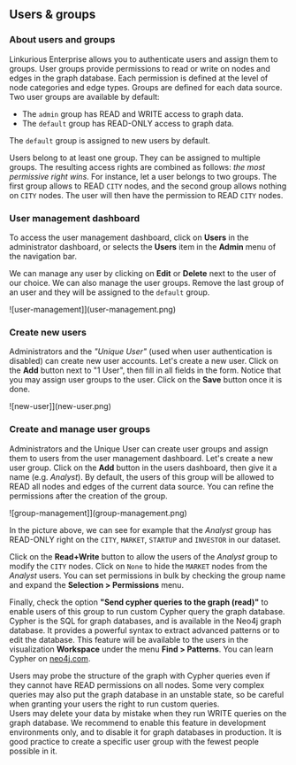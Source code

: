 ## Users & groups

### About users and groups

Linkurious Enterprise allows you to authenticate users and assign them to groups. User groups provide permissions to read or write on nodes and edges in the graph database. Each permission is defined at the level of node categories and edge types. Groups are defined for each data source. Two user groups are available by default:

*  The `admin` group has READ and WRITE access to graph data.
*  The `default` group has READ-ONLY access to graph data.

The `default` group is assigned to new users by default.

Users belong to at least one group. They can be assigned to multiple groups. The resulting access rights are combined as follows: *the most permissive right wins*. For instance, let a user belongs to two groups. The first group allows to READ `CITY` nodes, and the second group allows nothing on `CITY` nodes. The user will then have the permission to READ `CITY` nodes.

### User management dashboard

To access the user management dashboard, click on **Users** in the administrator dashboard, or selects the **Users** item in the **Admin** menu of the navigation bar. 

We can manage any user by clicking on **Edit** or **Delete** next to the user of our choice. We can also manage the user groups. Remove the last group of an user and they will be assigned to the `default` group.

![user-management]](user-management.png)

### Create new users

Administrators and the *"Unique User"* (used when user authentication is disabled) can create new user accounts. Let's create a new user. Click on the **Add** button next to "1 User", then fill in all fields in the form. Notice that you may assign user groups to the user. Click on the **Save** button once it is done.

![new-user]](new-user.png)

### Create and manage user groups

Administrators and the Unique User can create user groups and assign them to users from the user management dashboard. Let's create a new user group. Click on the **Add** button in the users dashboard, then give it a name (e.g. *Analyst*). By default, the users of this group will be allowed to READ all nodes and edges of the current data source. You can refine the permissions after the creation of the group.

![group-management]](group-management.png)

In the picture above, we can see for example that the *Analyst* group has READ-ONLY right on the `CITY`, `MARKET`, `STARTUP` and `INVESTOR` in our dataset.

Click on  the **Read+Write** button to allow the users of the *Analyst* group to modify the `CITY` nodes. Click on `None` to hide the `MARKET` nodes from the *Analyst* users. You can set permissions in bulk by checking the group name and expand the **Selection > Permissions** menu.

Finally, check the option **"Send cypher queries to the graph (read)"** to enable users of this group to run custom Cypher query the graph database. Cypher is the SQL for graph databases, and is available in the Neo4j graph database. It provides a powerful syntax to extract advanced patterns or to edit the database. This feature will be available to the users in the visualization **Workspace** under the menu **Find > Patterns**. You can learn Cypher on [neo4j.com](http://neo4j.com/developer/cypher-query-language/).

<div class="alert alert-warning">
  Users may probe the structure of the graph with Cypher queries even if they cannot have READ permissions on all nodes. Some very complex queries may also put the graph database in an unstable state, so be careful when granting your users the right to run custom queries.
</div>

<div class="alert alert-danger">
  Users may delete your data by mistake when they run WRITE queries on the graph database. We recommend to enable this feature in development environments only, and to disable it for graph databases in production. It is good practice to create a specific user group with the fewest people possible in it.
</div>
